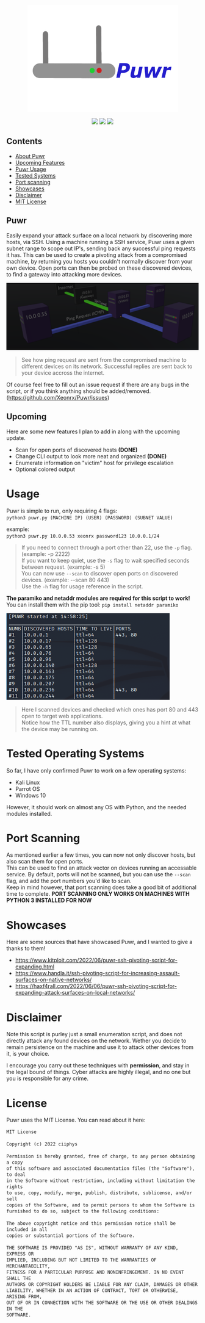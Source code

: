
<p align="center">
 <img src="https://github.com/Xeonrx/Puwr/blob/main/img/icon.png" width="395" height="280">
 </p>
<p align="center">
 <img src="https://img.shields.io/github/stars/Xeonrx/Puwr?style=social">
 <img src="https://img.shields.io/github/forks/Xeonrx/Puwr?style=social">
 <img src="https://img.shields.io/github/watchers/Xeonrx/Puwr?style=social">
 </p>


## Contents
- [About Puwr](#puwr)
- [Upcoming Features](#upcoming)
- [Puwr Usage](#usage)
- [Tested Systems](#tested-operating-systems)
- [Port scanning](#port-scanning)
- [Showcases](#showcases)
- [Disclaimer](#disclaimer)
- [MIT License](#license)

## Puwr
Easily expand your attack surface on a local network by discovering more hosts, via SSH.
Using a machine running a SSH service, Puwr uses a given subnet range to scope out IP's, sending back any successful ping requests it has.
This can be used to create a pivoting attack from a compromised machine, by returning you hosts you couldn't normally discover from your own device.
Open ports can then be probed on these discovered devices, to find a gateway into attacking more devices.

![LogoImage](https://github.com/Xeonrx/Puwr/blob/main/img/diagram.PNG)
>See how ping request are sent from the compromised machine to different devices on its network. Successful replies are sent back to your device accross the internet.

Of course feel free to fill out an issue request if there are any bugs in the script, or if you think anything should be added/removed.<br />
(https://github.com/Xeonrx/Puwr/issues)


## Upcoming
Here are some new features I plan to add in along with the upcoming update.<br />
- Scan for open ports of discovered hosts **(DONE)**
- Change CLI output to look more neat and organized **(DONE)**
- Enumerate information on "victim" host for privilege escalation
- Optional colored output

# Usage
Puwr is simple to run, only requiring 4 flags: <br />
`python3 puwr.py (MACHINE IP) (USER) (PASSWORD) (SUBNET VALUE)`


example: <br />
`python3 puwr.py 10.0.0.53 xeonrx password123 10.0.0.1/24`


>If you need to connect through a port other than 22, use the `-p` flag. (example: -p 2222)<br />
>If you want to keep quiet, use the `-s` flag to wait specified seconds between request. (example: -s 5)<br />
>You can now use `--scan` to discover open ports on discovered devices. (example: --scan 80 443)<br />
>Use the `-h` flag for usage reference in the script.

**The paramiko and netaddr modules are required for this script to work!** <br />
You can install them with the pip tool:
`pip install netaddr paramiko`

![example](https://github.com/Xeonrx/Puwr/blob/main/img/example.PNG)
>Here I scanned devices and checked which ones has port 80 and 443 open to target web applications.<br />
>Notice how the TTL number also displays, giving you a hint at what the device may be running on.

# Tested Operating Systems
So far, I have only confirmed Puwr to work on a few operating systems:
- Kali Linux
- Parrot OS
- Windows 10

However, it should work on almost any OS with Python, and the needed modules installed.

# Port Scanning
As mentioned earlier a few times, you can now not only discover hosts, but also scan them for open ports.<br />
This can be used to find an attack vector on devices running an accessable service. By default, ports will not
be scanned, but you can use the `--scan` flag, and add the port numbers you'd like to scan.<br />
Keep in mind however, that port scanning does take a good bit of additional time to complete.
**PORT SCANNING ONLY WORKS ON MACHINES WITH PYTHON 3 INSTALLED FOR NOW**

# Showcases
Here are some sources that have showcased Puwr, and I wanted to give a thanks to them!</br>
- https://www.kitploit.com/2022/06/puwr-ssh-pivoting-script-for-expanding.html
- https://www.handla.it/ssh-pivoting-script-for-increasing-assault-surfaces-on-native-networks/
- https://haxf4rall.com/2022/06/06/puwr-ssh-pivoting-script-for-expanding-attack-surfaces-on-local-networks/

# Disclaimer
Note this script is purley just a small enumeration script, and does not directly attack any found devices on the network.
Wether you decide to remain persistence on the machine and use it to attack other devices from it, is your choice.

I encourage you carry out these techniques with **permission**, and stay in the legal bound of things.
Cyber attacks are highly illegal, and no one but you is responsible for any crime.

# License
Puwr uses the MIT License. You can read about it here:
```
MIT License

Copyright (c) 2022 ciiphys

Permission is hereby granted, free of charge, to any person obtaining a copy
of this software and associated documentation files (the "Software"), to deal
in the Software without restriction, including without limitation the rights
to use, copy, modify, merge, publish, distribute, sublicense, and/or sell
copies of the Software, and to permit persons to whom the Software is
furnished to do so, subject to the following conditions:

The above copyright notice and this permission notice shall be included in all
copies or substantial portions of the Software.

THE SOFTWARE IS PROVIDED "AS IS", WITHOUT WARRANTY OF ANY KIND, EXPRESS OR
IMPLIED, INCLUDING BUT NOT LIMITED TO THE WARRANTIES OF MERCHANTABILITY,
FITNESS FOR A PARTICULAR PURPOSE AND NONINFRINGEMENT. IN NO EVENT SHALL THE
AUTHORS OR COPYRIGHT HOLDERS BE LIABLE FOR ANY CLAIM, DAMAGES OR OTHER
LIABILITY, WHETHER IN AN ACTION OF CONTRACT, TORT OR OTHERWISE, ARISING FROM,
OUT OF OR IN CONNECTION WITH THE SOFTWARE OR THE USE OR OTHER DEALINGS IN THE
SOFTWARE.
```
